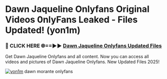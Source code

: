 # Dawn Jaqueline Onlyfans Original Videos 0nlyFans Leaked - Files Updated! (yon1m)

<h3>🔴 CLICK HERE 🌐==►► <a href="https://tinyurl.com/3hn5wdd3" rel="nofollow">Dawn Jaqueline Onlyfans Updated Files</a></h3>

Get Dawn Jaqueline Onlyfans and all content. Now you can access all videos and pictures of Dawn Jaqueline Onlyfans. New Updated Files 2025!

[![yon1m](https://i.imgur.com/4HnBqBT.gif)](https://tinyurl.com/3hn5wdd3)
dawn morante onlyfans
